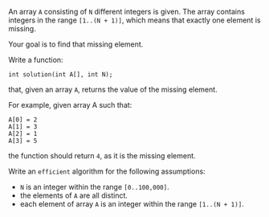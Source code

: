An array `A` consisting of `N` different integers is given. The array contains integers in the range `[1..(N + 1)]`, which means that exactly one element is missing.

Your goal is to find that missing element.

Write a function:

    int solution(int A[], int N);

that, given an array `A`, returns the value of the missing element.

For example, given array A such that:

    A[0] = 2
    A[1] = 3
    A[2] = 1
    A[3] = 5

the function should return `4`, as it is the missing element.

Write an `efficient` algorithm for the following assumptions:

* `N` is an integer within the range `[0..100,000]`.
* the elements of `A` are all distinct.
* each element of array `A` is an integer within the range `[1..(N + 1)]`.